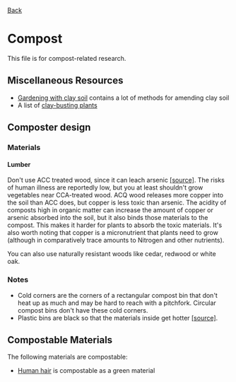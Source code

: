 [Back](./index.html)

# Compost
This file is for compost-related research.

## Miscellaneous Resources
- [Gardening with clay soil](https://blog.seedsavers.org/blog/gardening-with-clay-soil) contains a lot of methods for amending clay soil
- A list of [clay-busting plants](https://www.tenthacrefarm.com/clay-busting-plants/)

## Composter design
### Materials
#### Lumber
Don't use ACC treated wood, since it can leach arsenic [[source]](https://homeguides.sfgate.com/can-use-treated-lumber-compost-bin-78391.html).
The risks of human illness are reportedly low, but you at least shouldn't grow vegetables near CCA-treated wood.
ACQ wood releases more copper into the soil than ACC does, but copper is less toxic than arsenic.
The acidity of composts high in organic matter can increase the amount of copper or arsenic absorbed into the soil, but it also binds those materials to the compost.
This makes it harder for plants to absorb the toxic materials.
It's also worth noting that copper is a micronutrient that plants need to grow (although in comparatively trace amounts to Nitrogen and other nutrients).

You can also use naturally resistant woods like cedar, redwood or white oak.

### Notes
- Cold corners are the corners of a rectangular compost bin that don't heat up as much and may be hard to reach with a pitchfork. Circular compost bins don't have these cold corners.
- Plastic bins are black so that the materials inside get hotter [[source]](https://www.planetnatural.com/buyers-guide/).

## Compostable Materials
The following materials are compostable:
- [Human hair](https://www.gardeningknowhow.com/composting/ingredients/composting-hair.htm) is compostable as a green material
